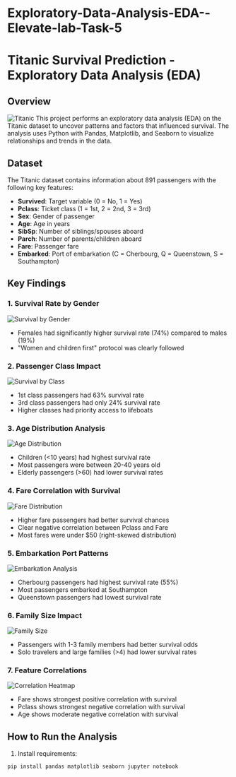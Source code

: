 # Exploratory-Data-Analysis-EDA--Elevate-lab-Task-5
# Titanic Survival Prediction - Exploratory Data Analysis (EDA)

## Overview
![Titanic](https://upload.wikimedia.org/wikipedia/commons/thumb/f/fd/RMS_Titanic_3.jpg/800px-RMS_Titanic_3.jpg)
This project performs an exploratory data analysis (EDA) on the Titanic dataset to uncover patterns and factors that influenced survival. The analysis uses Python with Pandas, Matplotlib, and Seaborn to visualize relationships and trends in the data.

## Dataset
The Titanic dataset contains information about 891 passengers with the following key features:
- **Survived**: Target variable (0 = No, 1 = Yes)
- **Pclass**: Ticket class (1 = 1st, 2 = 2nd, 3 = 3rd)
- **Sex**: Gender of passenger
- **Age**: Age in years
- **SibSp**: Number of siblings/spouses aboard
- **Parch**: Number of parents/children aboard
- **Fare**: Passenger fare
- **Embarked**: Port of embarkation (C = Cherbourg, Q = Queenstown, S = Southampton)

## Key Findings

### 1. Survival Rate by Gender
![Survival by Gender](https://i.imgur.com/4QzRZ9m.png)
- Females had significantly higher survival rate (74%) compared to males (19%)
- "Women and children first" protocol was clearly followed

### 2. Passenger Class Impact
![Survival by Class](https://i.imgur.com/8KXoY9g.png)
- 1st class passengers had 63% survival rate
- 3rd class passengers had only 24% survival rate
- Higher classes had priority access to lifeboats

### 3. Age Distribution Analysis
![Age Distribution](https://i.imgur.com/V5LdGQf.png)
- Children (<10 years) had highest survival rate
- Most passengers were between 20-40 years old
- Elderly passengers (>60) had lower survival rates

### 4. Fare Correlation with Survival
![Fare Distribution](https://i.imgur.com/7jXqZ7r.png)
- Higher fare passengers had better survival chances
- Clear negative correlation between Pclass and Fare
- Most fares were under $50 (right-skewed distribution)

### 5. Embarkation Port Patterns
![Embarkation Analysis](https://i.imgur.com/5bJtK1f.png)
- Cherbourg passengers had highest survival rate (55%)
- Most passengers embarked at Southampton
- Queenstown passengers had lowest survival rate

### 6. Family Size Impact
![Family Size](https://i.imgur.com/1fZcJ8r.png)
- Passengers with 1-3 family members had better survival odds
- Solo travelers and large families (>4) had lower survival rates

### 7. Feature Correlations
![Correlation Heatmap](https://i.imgur.com/2kGQjqy.png)
- Fare shows strongest positive correlation with survival
- Pclass shows strongest negative correlation with survival
- Age shows moderate negative correlation with survival

## How to Run the Analysis
1. Install requirements:
```bash
pip install pandas matplotlib seaborn jupyter notebook
